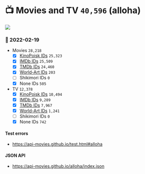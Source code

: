 # :tv: Movies and TV `40,596` (alloha)

<a href="https://API-Movies.github.io"><img src="https://API-Movies.github.io/banner.png?cache"></a>

### :date: 2022-02-19
- Movies `28,218`
  - [x] <a href="https://API-Movies.github.io/alloha/movie_kinopoisk_ids.json">KinoPoisk IDs</a> `25,323`
  - [x] <a href="https://API-Movies.github.io/alloha/movie_imdb_ids.json">IMDb IDs</a> `25,509`
  - [x] <a href="https://API-Movies.github.io/alloha/movie_tmdb_ids.json">TMDb IDs</a> `24,460`
  - [x] <a href="https://API-Movies.github.io/alloha/movie_world_art_ids.json">World-Art IDs</a> `203`
  - [ ] Shikimori IDs `0`
  - [x] None IDs `505`
- TV `12,378`
  - [x] <a href="https://API-Movies.github.io/alloha/tv_kinopoisk_ids.json">KinoPoisk IDs</a> `10,494`
  - [x] <a href="https://API-Movies.github.io/alloha/tv_imdb_ids.json">IMDb IDs</a> `9,289`
  - [x] <a href="https://API-Movies.github.io/alloha/tv_tmdb_ids.json">TMDb IDs</a> `7,967`
  - [x] <a href="https://API-Movies.github.io/alloha/tv_world_art_ids.json">World-Art IDs</a> `1,241`
  - [ ] Shikimori IDs `0`
  - [x] None IDs `742`
#### Test errors
- <a href='https://api-movies.github.io/test.html#alloha'>https://api-movies.github.io/test.html#alloha</a>
#### JSON API
- <a href='https://api-movies.github.io/alloha/index.json'>https://api-movies.github.io/alloha/index.json</a>
